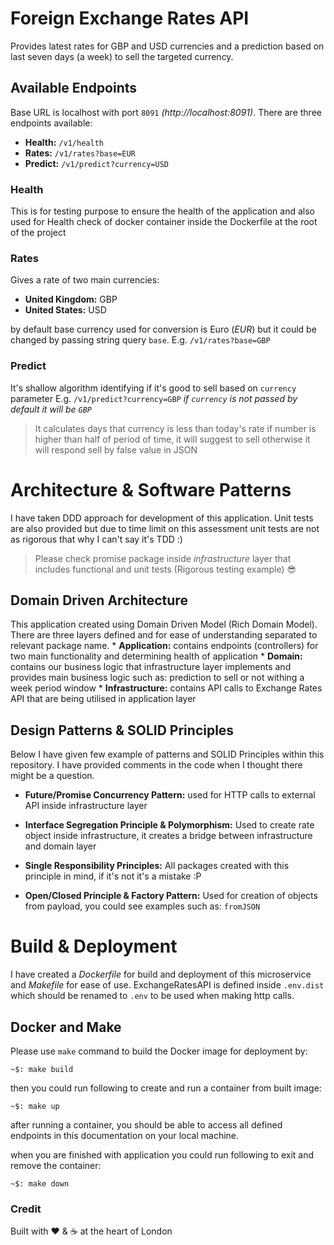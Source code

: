# Foreign Exchange Rates API
Provides latest rates for GBP and USD currencies and a prediction based on last seven days (a week) to 
sell the targeted currency.


## Available Endpoints
Base URL is localhost with port `8091` _(http://localhost:8091)_. There are three endpoints available:

 * __Health:__ `/v1/health`
 * __Rates:__ `/v1/rates?base=EUR`
 * __Predict:__ `/v1/predict?currency=USD`


### Health
This is for testing purpose to ensure the health of the application and also used 
for Health check of docker container inside the Dockerfile at the root of the project


### Rates
Gives a rate of two main currencies:
 * __United Kingdom:__ GBP
 * __United States:__ USD

by default base currency used for conversion is Euro (_EUR_) but it could be changed by 
passing string query `base`. E.g. `/v1/rates?base=GBP`


### Predict
It's shallow algorithm identifying if it's good to sell based on `currency` parameter E.g. 
`/v1/predict?currency=GBP` _if `currency` is not passed by default it will be `GBP`_

> It calculates days that currency is less than today's rate if number is higher than half of
period of time, it will suggest to sell otherwise it will respond sell by false value in JSON


# Architecture & Software Patterns
I have taken DDD approach for development of this application. Unit tests are also provided 
but due to time limit on this assessment unit tests are not as rigorous that why I can't say 
it's TDD :)

> Please check promise package inside _infrastructure_ layer that includes functional and unit 
tests (Rigorous testing example) :sunglasses:


## Domain Driven Architecture
This application created using Domain Driven Model (Rich Domain Model). There are three layers 
defined and for ease of understanding separated to relevant package name.
    * __Application:__ contains endpoints (controllers) for two main functionality and determining health of application
    * __Domain:__ contains our business logic that infrastructure layer implements and provides main business logic such
    as: prediction to sell or not withing a week period window 
    * __Infrastructure:__ contains API calls to Exchange Rates API that are being utilised in application layer


## Design Patterns & SOLID Principles
Below I have given few example of patterns and SOLID Principles within this repository. I have provided comments in 
the code when I thought there might be a question.

 * __Future/Promise Concurrency Pattern:__ used for HTTP calls to external API inside 
 infrastructure layer
 
 * __Interface Segregation Principle & Polymorphism:__ Used to create rate object inside infrastructure, it creates 
 a bridge between infrastructure and domain layer

 * __Single Responsibility Principles:__ All packages created with this principle in mind, if it's not it's a mistake :P
 
 * __Open/Closed Principle & Factory Pattern:__ Used for creation of objects from payload, you could see examples such as: `fromJSON`
 
 

# Build & Deployment
I have created a _Dockerfile_ for build and deployment of this microservice and _Makefile_ 
for ease of use. ExchangeRatesAPI is defined inside `.env.dist` which should be renamed to 
`.env` to be used when making http calls.


## Docker and Make
Please use `make` command to build the Docker image for deployment by:

    ~$: make build

then you could run following to create and run a container from built image:

    ~$: make up
    
after running a container, you should be able to access all defined endpoints in this documentation 
on your local machine.

when you are finished with application you could run following to exit and remove the container:
    
    ~$: make down


### Credit
Built with :heart: & :coffee: at the heart of London